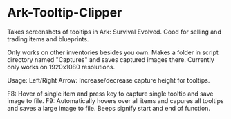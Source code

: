 # Ark-Tooltip-Clipper
Takes screenshots of tooltips in Ark: Survival Evolved. Good for selling and trading items and blueprints.

Only works on other inventories besides you own. Makes a folder in script directory named "Captures" and saves captured images there. Currently only works on 1920x1080 resolutions.


Usage:
Left/Right Arrow: Increase/decrease capture height for tooltips.

F8: Hover of single item and press key to capture single tooltip and save image to file.
F9: Automatically hovers over all items and capures all tooltips and saves a large image to file. Beeps signify start and end of function.
